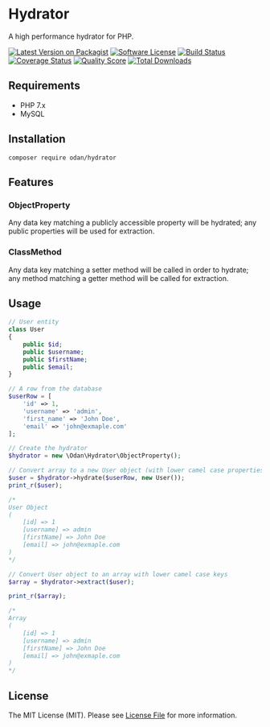 # Hydrator

A high performance hydrator for PHP.

[![Latest Version on Packagist](https://img.shields.io/github/release/odan/hydrator.svg)](https://github.com/odan/hydrator/releases)
[![Software License](https://img.shields.io/badge/license-MIT-brightgreen.svg)](LICENSE.md)
[![Build Status](https://travis-ci.org/odan/hydrator.svg?branch=master)](https://travis-ci.org/odan/hydrator)
[![Coverage Status](https://scrutinizer-ci.com/g/odan/hydrator/badges/coverage.png?b=master)](https://scrutinizer-ci.com/g/odan/hydrator/code-structure)
[![Quality Score](https://scrutinizer-ci.com/g/odan/hydrator/badges/quality-score.png?b=master)](https://scrutinizer-ci.com/g/odan/hydrator/?branch=master)
[![Total Downloads](https://img.shields.io/packagist/dt/odan/hydrator.svg)](https://packagist.org/packages/odan/hydrator)

## Requirements

* PHP 7.x
* MySQL

## Installation

```shell
composer require odan/hydrator
```

## Features

### ObjectProperty

Any data key matching a publicly accessible property will be hydrated;
any public properties will be used for extraction.

### ClassMethod
 
Any data key matching a setter method will be called in order to hydrate;
any method matching a getter method will be called for extraction.

## Usage

```php
// User entity
class User
{
    public $id;
    public $username;
    public $firstName;
    public $email;
}

// A row from the database
$userRow = [
    'id' => 1,
    'username' => 'admin',
    'first_name' => 'John Doe',
    'email' => 'john@exmaple.com'
];

// Create the hydrator
$hydrator = new \Odan\Hydrator\ObjectProperty();

// Convert array to a new User object (with lower camel case properties)
$user = $hydrator->hydrate($userRow, new User());
print_r($user);

/*
User Object
(
    [id] => 1
    [username] => admin
    [firstName] => John Doe
    [email] => john@exmaple.com
)
*/

// Convert User object to an array with lower camel case keys
$array = $hydrator->extract($user);

print_r($array);

/*
Array
(
    [id] => 1
    [username] => admin
    [firstName] => John Doe
    [email] => john@exmaple.com
)
*/
```


## License

The MIT License (MIT). Please see [License File](LICENSE) for more information.


[PSR-1]: https://github.com/php-fig/fig-standards/blob/master/accepted/PSR-1-basic-coding-standard.md
[PSR-2]: https://github.com/php-fig/fig-standards/blob/master/accepted/PSR-2-coding-style-guide.md
[PSR-4]: https://github.com/php-fig/fig-standards/blob/master/accepted/PSR-4-autoloader.md
[Composer]: http://getcomposer.org/
[PHPUnit]: http://phpunit.de/
